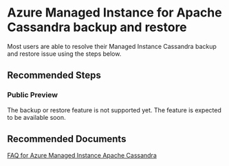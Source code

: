 <properties
	pageTitle="Azure Managed Instance Apache Cassandra backup and restore"
	description="Azure Managed Instance Apache Cassandra backup and restore"
	service="microsoft.documentdb"
	resource="cassandraClusters"
	authors="jimsch"
	ms.author="jimsch"
	selfHelpType="generic"
	supportTopicIds="32788367,32788360"
	resourceTags=""
	productPesIds="17480"
    cloudEnvironments="public,fairfax,blackforest,mooncake,usnat,ussec"
	articleId="cassandra-backuprestore"
	displayOrder="120"
	category="Backup and Restore"
	ownershipId="AzureData_AzureManagedInstanceCassandra"
/>

# Azure Managed Instance for Apache Cassandra backup and restore
Most users are able to resolve their Managed Instance Cassandra backup and restore issue using the steps below.

## **Recommended Steps** 

### **Public Preview**
The backup or restore feature is not supported yet.  The feature is expected to be available soon.  

## **Recommended Documents**
[FAQ for Azure Managed Instance Apache Cassandra](https://docs.microsoft.com/azure/managed-instance-apache-cassandra/faq)
